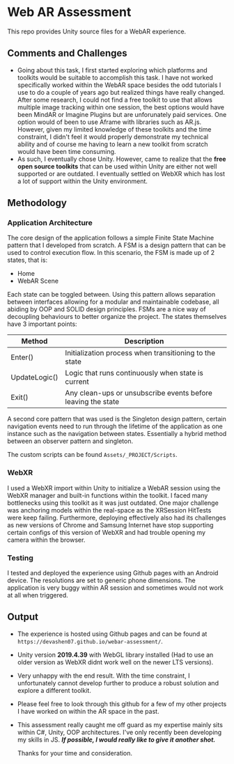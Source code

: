 # Web AR Assessment 

This repo provides Unity source files for a WebAR experience.  

## Comments and Challenges

- Going about this task, I first started exploring which platforms and toolkits would be suitable to accomplish this task. I have not worked specifically worked within the WebAR space besides the odd tutorials I use to do a couple of years ago but realized things have really changed. After some research, I could not find a free toolkit to use that allows multiple image tracking within one session, the best options would have been MindAR or Imagine Plugins but are unforunately paid services. One option would of been to use Aframe with libraries such as AR.js. However, given my limited knowledge of these toolkits and the time constraint, I didn't feel it would properly demonstrate my technical ability and of course me having to learn a new toolkit from scratch would have been time consuming.
- As such, I eventually chose Unity. However, came to realize that the **free open source toolkits** that can be used within Unity are either not well supported or are outdated. I eventually settled on WebXR which has lost a lot of support within the Unity environment. 

## Methodology

### Application Architecture

The core design of the application follows a simple Finite State Machine pattern that I developed from scratch.  A FSM is a design pattern that can be used to control execution flow. In this scenario, the FSM is made up of 2 states, that is: 
- Home
- WebAR Scene

Each state can be toggled between. Using this pattern allows separation between interfaces allowing for a modular and maintainable codebase, all abiding by OOP and SOLID design principles. FSMs are a nice way of decoupling behaviours to better organize the project. The states themselves have 3 important points:

| Method        | Description                                                  |
|---------------|--------------------------------------------------------------|
| Enter()       | Initialization process when transitioning to the state       |
| UpdateLogic() | Logic that runs continuously when state is current           |
| Exit()        | Any clean-ups or unsubscribe events before leaving the state | 

A second core pattern that was used is the Singleton design pattern, certain navigation events need to run through the lifetime of the application as one instance such as the navigation between states. Essentially a hybrid method between an observer pattern and singleton. 

The custom scripts can be found ```Assets/_PROJECT/Scripts```.

### WebXR 

I used a WebXR import within Unity to initialize a WebAR session using the WebXR manager and built-in functions within the toolkit. I faced many bottlenecks using this toolkit as it was just outdated. One major challenge was anchoring models within the real-space as the XRSession HitTests were keep failing. Furthermore, deploying effectively also had its challenges as new versions of Chrome and Samsung Internet have stop supporting certain configs of this version of WebXR and had trouble opening my camera within the browser. 

### Testing

I tested and deployed the experience using Github pages with an Android device. The resolutions are set to generic phone dimensions. The application is very buggy within AR session and sometimes would not work at all when triggered. 

## Output

- The experience is hosted using Github pages and can be found at ```https://devashen07.github.io/webar-assessment/```.
- Unity version **2019.4.39** with WebGL library installed (Had to use an older version as WebXR didnt work well on the newer LTS versions).

- Very unhappy with the end result. With the time constraint, I unfortunately cannot develop further to produce a robust solution and explore a different toolkit.
- Please feel free to look through this github for a few of my other projects I have worked on within the AR space in the past.
- This assessment really caught me off guard as my expertise mainly sits within C#, Unity, OOP architectures. I've only recently been developing my skills in JS. ***If possible, I would really like to give it another shot.***

  Thanks for your time and consideration. 

